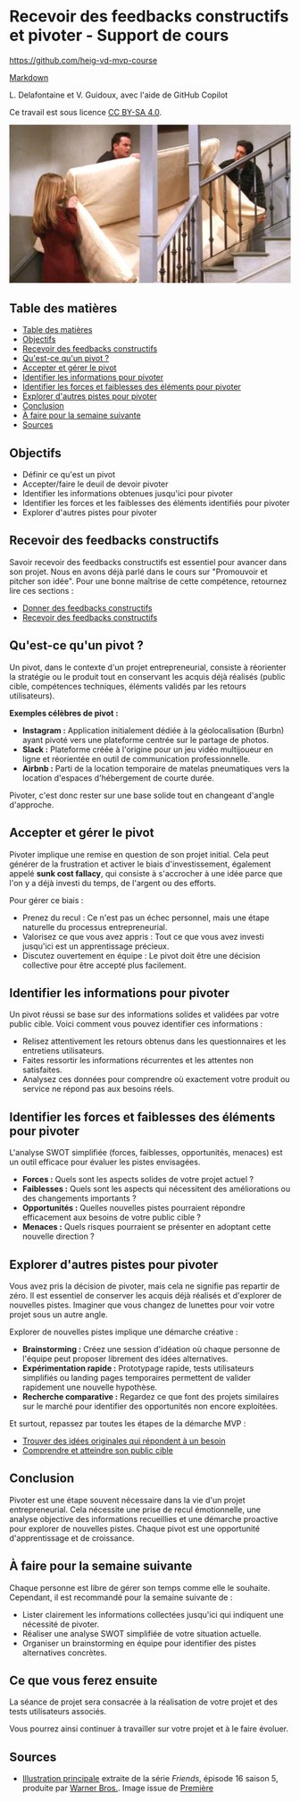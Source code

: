 # Recevoir des feedbacks constructifs et pivoter - Support de cours

<https://github.com/heig-vd-mvp-course>

[Markdown][course-material]

L. Delafontaine et V. Guidoux, avec l'aide de GitHub Copilot

Ce travail est sous licence [CC BY-SA 4.0][license].

![Illustration principale][illustration-principale]

## Table des matières

- [Table des matières](#table-des-matières)
- [Objectifs](#objectifs)
- [Recevoir des feedbacks constructifs](#recevoir-des-feedbacks-constructifs)
- [Qu'est-ce qu'un pivot ?](#quest-ce-quun-pivot-)
- [Accepter et gérer le pivot](#accepter-et-gérer-le-pivot)
- [Identifier les informations pour pivoter](#identifier-les-informations-pour-pivoter)
- [Identifier les forces et faiblesses des éléments pour pivoter](#identifier-les-forces-et-faiblesses-des-éléments-pour-pivoter)
- [Explorer d'autres pistes pour pivoter](#explorer-dautres-pistes-pour-pivoter)
- [Conclusion](#conclusion)
- [À faire pour la semaine suivante](#à-faire-pour-la-semaine-suivante)
- [Sources](#sources)

## Objectifs

- Définir ce qu'est un pivot
- Accepter/faire le deuil de devoir pivoter
- Identifier les informations obtenues jusqu'ici pour pivoter
- Identifier les forces et les faiblesses des éléments identifiés pour pivoter
- Explorer d'autres pistes pour pivoter

## Recevoir des feedbacks constructifs

Savoir recevoir des feedbacks constructifs est essentiel pour avancer dans son
projet. Nous en avons déjà parlé dans le cours sur "Promouvoir et pitcher son
idée". Pour une bonne maîtrise de cette compétence, retournez lire ces sections
:

- [Donner des feedbacks constructifs](../../05-cours-promouvoir-et-pitcher-son-idee/02-support-de-cours/README.md#donner-des-feedbacks-constructifs)
- [Recevoir des feedbacks constructifs](../../05-cours-promouvoir-et-pitcher-son-idee/02-support-de-cours/README.md#recevoir-des-feedbacks-constructifs)

## Qu'est-ce qu'un pivot ?

Un pivot, dans le contexte d'un projet entrepreneurial, consiste à réorienter la
stratégie ou le produit tout en conservant les acquis déjà réalisés (public
cible, compétences techniques, éléments validés par les retours utilisateurs).

**Exemples célèbres de pivot :**

- **Instagram :** Application initialement dédiée à la géolocalisation (Burbn)
  ayant pivoté vers une plateforme centrée sur le partage de photos.
- **Slack :** Plateforme créée à l'origine pour un jeu vidéo multijoueur en
  ligne et réorientée en outil de communication professionnelle.
- **Airbnb :** Parti de la location temporaire de matelas pneumatiques vers la
  location d'espaces d'hébergement de courte durée.

Pivoter, c'est donc rester sur une base solide tout en changeant d'angle
d'approche.

## Accepter et gérer le pivot

Pivoter implique une remise en question de son projet initial. Cela peut générer
de la frustration et activer le biais d'investissement, également appelé **sunk
cost fallacy**, qui consiste à s'accrocher à une idée parce que l'on y a déjà
investi du temps, de l'argent ou des efforts.

Pour gérer ce biais :

- Prenez du recul : Ce n'est pas un échec personnel, mais une étape naturelle du
  processus entrepreneurial.
- Valorisez ce que vous avez appris : Tout ce que vous avez investi jusqu'ici
  est un apprentissage précieux.
- Discutez ouvertement en équipe : Le pivot doit être une décision collective
  pour être accepté plus facilement.

## Identifier les informations pour pivoter

Un pivot réussi se base sur des informations solides et validées par votre
public cible. Voici comment vous pouvez identifier ces informations :

- Relisez attentivement les retours obtenus dans les questionnaires et les
  entretiens utilisateurs.
- Faites ressortir les informations récurrentes et les attentes non satisfaites.
- Analysez ces données pour comprendre où exactement votre produit ou service ne
  répond pas aux besoins réels.

## Identifier les forces et faiblesses des éléments pour pivoter

L'analyse SWOT simplifiée (forces, faiblesses, opportunités, menaces) est un
outil efficace pour évaluer les pistes envisagées.

- **Forces :** Quels sont les aspects solides de votre projet actuel ?
- **Faiblesses :** Quels sont les aspects qui nécessitent des améliorations ou
  des changements importants ?
- **Opportunités :** Quelles nouvelles pistes pourraient répondre efficacement
  aux besoins de votre public cible ?
- **Menaces :** Quels risques pourraient se présenter en adoptant cette nouvelle
  direction ?

## Explorer d'autres pistes pour pivoter

Vous avez pris la décision de pivoter, mais cela ne signifie pas repartir de
zéro. Il est essentiel de conserver les acquis déjà réalisés et d'explorer de
nouvelles pistes. Imaginer que vous changez de lunettes pour voir votre projet
sous un autre angle.

Explorer de nouvelles pistes implique une démarche créative :

- **Brainstorming :** Créez une session d'idéation où chaque personne de
  l'équipe peut proposer librement des idées alternatives.
- **Expérimentation rapide :** Prototypage rapide, tests utilisateurs simplifiés
  ou landing pages temporaires permettent de valider rapidement une nouvelle
  hypothèse.
- **Recherche comparative :** Regardez ce que font des projets similaires sur le
  marché pour identifier des opportunités non encore exploitées.

Et surtout, repassez par toutes les étapes de la démarche MVP :

- [Trouver des idées originales qui répondent à un besoin](../../03-cours-trouver-des-idees-originales-qui-repondent-a-un-besoin/02-support-de-cours/README.md)
- [Comprendre et atteindre son public cible](../../04-cours-comprendre-et-atteindre-son-public-cible/02-support-de-cours/README.md)

## Conclusion

Pivoter est une étape souvent nécessaire dans la vie d'un projet
entrepreneurial. Cela nécessite une prise de recul émotionnelle, une analyse
objective des informations recueillies et une démarche proactive pour explorer
de nouvelles pistes. Chaque pivot est une opportunité d'apprentissage et de
croissance.

## À faire pour la semaine suivante

Chaque personne est libre de gérer son temps comme elle le souhaite. Cependant,
il est recommandé pour la semaine suivante de :

- Lister clairement les informations collectées jusqu'ici qui indiquent une
  nécessité de pivoter.
- Réaliser une analyse SWOT simplifiée de votre situation actuelle.
- Organiser un brainstorming en équipe pour identifier des pistes alternatives
  concrètes.

## Ce que vous ferez ensuite

La séance de projet sera consacrée à la réalisation de votre projet et des tests
utilisateurs associés.

Vous pourrez ainsi continuer à travailler sur votre projet et à le faire
évoluer.

## Sources

- [Illustration principale][illustration-principale] extraite de la série
  _Friends_, épisode 16 saison 5, produite par
  [Warner Bros.](https://www.warnerbros.com/). Image issue de
  [Première](https://www.premiere.fr/Series/News-Series/David-Schwimmer-en-a-marre-que-les-fans-de-Friends-lui-crient-Pivot-)

<!-- URLs -->

[course-material]:
	https://github.com/heig-vd-mvp-course/heig-vd-mvp-course/blob/main/12-cours-recevoir-des-feedbacks-constructifs-et-pivoter/02-support-de-cours/README.md
[license]:
	https://github.com/heig-vd-mvp-course/heig-vd-mvp-course/blob/main/LICENSE.md
[illustration-principale]: ./images/illustration-principale.jpg
